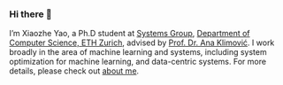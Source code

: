 ### Hi there 👋

I’m Xiaozhe Yao, a Ph.D student at [Systems Group](https://systems.ethz.ch/), [Department of Computer Science, ETH Zurich](https://inf.ethz.ch/), advised by [Prof. Dr. Ana Klimović](https://anakli.inf.ethz.ch/). I work broadly in the area of machine learning and systems, including system optimization for machine learning, and data-centric systems. For more details, please check out [about me](https://about.yao.sh).
